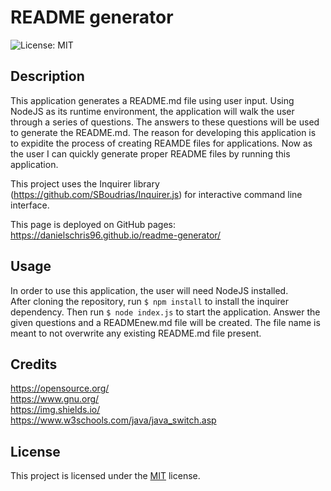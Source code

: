 # README generator

![License: MIT](https://img.shields.io/badge/License-MIT-yellow.svg)

## Description
This application generates a README.md file using user input. Using NodeJS as its runtime environment, the application will walk the user through a series of questions. The answers to these questions will be used to generate the README.md. The reason for developing this application is to expidite the process of creating REAMDE files for applications. Now as the user I can quickly generate proper README files by running this application.

This project uses the Inquirer library (https://github.com/SBoudrias/Inquirer.js) for interactive command line interface. 

This page is deployed on GitHub pages:<br>
https://danielschris96.github.io/readme-generator/

## Usage

In order to use this application, the user will need NodeJS installed.<br> 
After cloning the repository, 
run  `$ npm install` to install the inquirer dependency. Then run `$ node index.js` to start the application. Answer the given questions and a READMEnew.md file will be created. The file name is meant to not overwrite any existing README.md file present.


## Credits

https://opensource.org/<br>
https://www.gnu.org/<br>
https://img.shields.io/<br>
https://www.w3schools.com/java/java_switch.asp<br>

## License

This project is licensed under the [MIT](https://opensource.org/licenses/MIT) license.